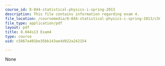 ```yaml
---
course_id: 8-044-statistical-physics-i-spring-2013
description: This file contains information regarding exam 4.
file_location: /coursemedia/8-044-statistical-physics-i-spring-2013/c5867a401be35bb143ae4d922a242154_MIT8_044S14_exam4_04.pdf
file_type: application/pdf
layout: pdf
title: 8.044s13 Exam4
type: course
uid: c5867a401be35bb143ae4d922a242154

---
```

None